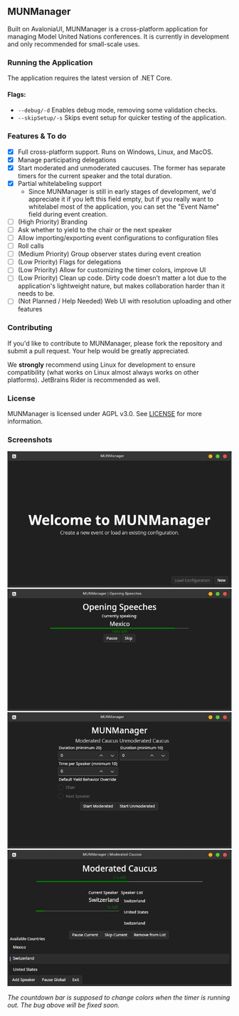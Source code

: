 ## MUNManager
Built on AvaloniaUI, MUNManager is a cross-platform application for managing Model United Nations conferences. It is currently in development and only recommended for small-scale uses.

### Running the Application
The application requires the latest version of .NET Core.
#### Flags:
- `--debug/-d` Enables debug mode, removing some validation checks.
- `--skipSetup/-s` Skips event setup for quicker testing of the application.

### Features & To do
- [x] Full cross-platform support. Runs on Windows, Linux, and MacOS.
- [x] Manage participating delegations
- [x] Start moderated and unmoderated caucuses. The former has separate timers for the current speaker and the total duration.
- [x] Partial whitelabeling support
    - Since MUNManager is still in early stages of development, we'd appreciate it if you left this field empty, but if you really want to whitelabel most of the application, you can set the "Event Name" field during event creation.
- [ ] (High Priority) Branding
- [ ] Ask whether to yield to the chair or the next speaker
- [ ] Allow importing/exporting event configurations to configuration files
- [ ] Roll calls
- [ ] (Medium Priority) Group observer states during event creation
- [ ] (Low Priority) Flags for delegations
- [ ] (Low Priority) Allow for customizing the timer colors, improve UI
- [ ] (Low Priority) Clean up code. Dirty code doesn't matter a lot due to the application's lightweight nature, but makes collaboration harder than it needs to be.
- [ ] (Not Planned / Help Needed) Web UI with resolution uploading and other features

### Contributing
If you'd like to contribute to MUNManager, please fork the repository and submit a pull request. Your help would be greatly appreciated.

We **strongly** recommend using Linux for development to ensure compatibility (what works on Linux almost always works on other platforms). JetBrains Rider is recommended as well.

### License
MUNManager is licensed under AGPL v3.0. See [LICENSE](LICENSE) for more information.

### Screenshots
<img src="Assets/README/Screenshots/Welcome.jpg">
<img src="Assets/README/Screenshots/OpeningSpeeches.jpg">
<img src="Assets/README/Screenshots/Home.jpg">
<img src="Assets/README/Screenshots/ModeratedCaucus.jpg">

*The countdown bar is supposed to change colors when the timer is running out. The bug above will be fixed soon.*
